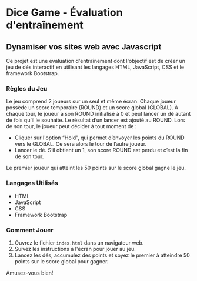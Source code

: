 # Dice Game - Évaluation d'entraînement

## Dynamiser vos sites web avec Javascript

Ce projet est une évaluation d'entraînement dont l'objectif est de créer un jeu de dés interactif en utilisant les langages HTML, JavaScript, CSS et le framework Bootstrap.

### Règles du Jeu

Le jeu comprend 2 joueurs sur un seul et même écran. Chaque joueur possède un score temporaire (ROUND) et un score global (GLOBAL). À chaque tour, le joueur a son ROUND initialisé à 0 et peut lancer un dé autant de fois qu'il le souhaite. Le résultat d’un lancer est ajouté au ROUND. Lors de son tour, le joueur peut décider à tout moment de :

- Cliquer sur l'option “Hold”, qui permet d’envoyer les points du ROUND vers le GLOBAL. Ce sera alors le tour de l’autre joueur.
- Lancer le dé. S’il obtient un 1, son score ROUND est perdu et c’est la fin de son tour.

Le premier joueur qui atteint les 50 points sur le score global gagne le jeu.

### Langages Utilisés

- HTML
- JavaScript
- CSS
- Framework Bootstrap

### Comment Jouer

1. Ouvrez le fichier `index.html` dans un navigateur web.
2. Suivez les instructions à l'écran pour jouer au jeu.
3. Lancez les dés, accumulez des points et soyez le premier à atteindre 50 points sur le score global pour gagner.

Amusez-vous bien!
